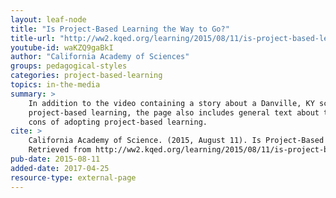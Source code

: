 ```yaml
---
layout: leaf-node
title: "Is Project-Based Learning the Way to Go?"
title-url: "http://ww2.kqed.org/learning/2015/08/11/is-project-based-learning-the-way-to-go/"
youtube-id: waKZQ9gaBkI
author: "California Academy of Sciences"
groups: pedagogical-styles
categories: project-based-learning
topics: in-the-media
summary: >
    In addition to the video containing a story about a Danville, KY school adopting
    project-based learning, the page also includes general text about the pros and
    cons of adopting project-based learning.
cite: >
    California Academy of Science. (2015, August 11). Is Project-Based Learning the Way to Go? KQED.
    Retrieved from http://ww2.kqed.org/learning/2015/08/11/is-project-based-learning-the-way-to-go/
pub-date: 2015-08-11
added-date: 2017-04-25
resource-type: external-page
---
```

